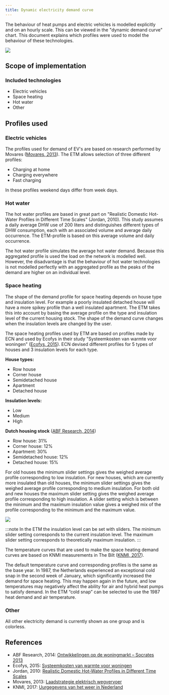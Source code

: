 ```yaml
---
title: Dynamic electricity demand curve
---
```


The behaviour of heat pumps and electric vehicles is modelled explicitly and on an hourly scale. This can be viewed in the "dynamic demand curve" chart. This document explains which profiles were used to model the behaviour of these technologies.

![](/img/docs/20170921_dynamic_demand_curve.png)

## Scope of implementation

### Included technologies
- Electric vehicles
- Space heating
- Hot water
- Other

## Profiles used

### Electric vehicles

The profiles used for demand of EV's are based on research performed by Movares ([Movares, 2013](#references)). The ETM allows selection of three different profiles:

- Charging at home
- Charging everywhere
- Fast charging

In these profiles weekend days differ from week days.

### Hot water

The hot water profiles are based in great part on "Realistic Domestic Hot-Water Profiles in Different Time Scales" (Jordan, 2010). This study assumes a daily average DHW use of 200 liters and distinguishes different types of DHW consumption, each with an associated volume and average daily occurrence. The ETM-profile is based on this average volume and daily occurrence.

The hot water profile simulates the average hot water demand. Because this aggregated profile is used the load on the network is modelled well. However, the disadvantage is that the behaviour of hot water technologies is not modelled perfectly with an aggregated profile as the peaks of the demand are higher on an individual level.

### Space heating

The shape of the demand profile for space heating depends on house type and insulation level. For example a poorly insulated detached house will have a more spikey profile than a well insulated apartment. The ETM takes this into account by basing the average profile on the type and insulation level of the current housing stock. The shape of the demand curve changes when the insulation levels are changed by the user.

The space heating profiles used by ETM are based on profiles made by ECN and used by Ecofys in their study "Systeemkosten van warmte voor woningen" ([Ecofys, 2015](#references)). ECN devised different profiles for 5 types of houses and 3 insulation levels for each type.

**House types:**

* Row house
* Corner house
* Semidetached house
* Apartment
* Detached house

**Insulation levels:**

* Low
* Medium
* High

**Dutch housing stock** ([ABF Research, 2014](#references))

* Row house: 31%
* Corner house: 12%
* Apartment: 30%
* Semidetached house: 12%
* Detached house: 15%

For old houses the minimum slider settings gives the weighed average profile corresponding to low insulation. For new houses, which are currently more insulated than old houses, the minimum slider settings gives the weighed average profile corresponding to medium insulation. For both old and new houses the maximum slider setting gives the weighed average profile corresponding to high insulation.
A slider setting which is between the minimum and the maximum insulation value gives a weighed mix of the profile corresponding to the minimum and the maximum value.

![](/img/docs/20170914_insulation_sliders.png)

:::note
In the ETM the insulation level can be set with sliders. The minimum slider setting corresponds to the current insulation level. The maximum slider setting corresponds to theoretically maximum insulation.
:::

The temperature curves that are used to make the space heating demand curves are based on KNMI measurements in The Bilt ([KNMI, 2017](#references)).

The default temperature curve and corresponding profiles is the same as the base year. In 1987, the Netherlands experienced an exceptional cold snap in the second week of January, which significantly increased the demand for space heating. This may happen again in the future, and low temperatures may negatively affect the ability for air and hybrid heat pumps to satisfy demand. In the ETM “cold snap” can be selected to use the 1987 heat demand and air temperature.

### Other

All other electricity demand is currently shown as one group and is colorless.

## References

* ABF Research, 2014: [Ontwikkelingen op de woningmarkt – Socrates 2013](https://www.rijksoverheid.nl/documenten/rapporten/2014/06/18/ontwikkelingen-op-de-woningmarkt-socrates-2013)
* Ecofys, 2015: [Systeemkosten van warmte voor woningen](https://refman.energytransitionmodel.com/publications/2063)
* Jordan, 2010: [Realistic Domestic Hot-Water Profiles in Different Time Scales](https://refman.energytransitionmodel.com/publications/2065)
* Movares, 2013: [Laadstrategie elektrisch wegvervoer](https://refman.energytransitionmodel.com/publications/2055)
* KNMI, 2017: [Uurgegevens van het weer in Nederland](http://projects.knmi.nl/klimatologie/uurgegevens/selectie.cgi)

